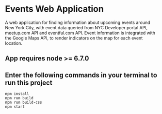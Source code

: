# Events Web Application
A web application for finding information about upcoming events around New York City, with event data queried from NYC Developer portal API, meetup.com API and eventful.com API. Event information is integrated with the Google Maps API, to render indicators on the map for each event location.

## App requires node >= 6.7.0

## Enter the following commands in your terminal to run this project
```
npm install
npm run build
npm run build-css
npm start

```
